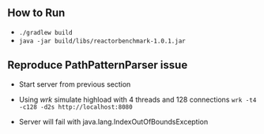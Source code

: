 ## How to Run

* `./gradlew build`
* `java -jar build/libs/reactorbenchmark-1.0.1.jar`

## Reproduce PathPatternParser issue

* Start server from previous section 
* Using _wrk_ simulate highload with 4 threads and 128 connections 
`wrk -t4 -c128 -d2s http://localhost:8080`

* Server will fail with java.lang.IndexOutOfBoundsException
